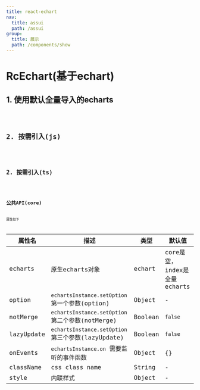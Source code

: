 ```yaml
---
title: react-echart
nav:
  title: assui
  path: /assui
group:
  title: 展示
  path: /components/show
---
```


# RcEchart(基于echart)

## 1. 使用默认全量导入的echarts
<code hideActions='["CSB", "EXTERNAL"]' src="./demo/index.jsx" />

## 2. 按需引入(js)
<code hideActions='["CSB", "EXTERNAL"]' src="./demo/MinimalOption.jsx" />

## 2. 按需引入(ts)
<code hideActions='["CSB", "EXTERNAL"]' src="./demo/MinimalOptionTs.tsx" />

## 公共API(core)
属性如下

| 属性名     | 描述                                               | 类型    | 默认值                        |
| ---------- | -------------------------------------------------- | ------- | ----------------------------- |
| echarts    | 原生echarts对象                                    | echart  | core是空， index是全量echarts |
| option     | `echartsInstance.setOption` 第一个参数(option)     | Object  | -                             |
| notMerge   | `echartsInstance.setOption` 第二个参数(notMerge)   | Boolean | `false`                       |
| lazyUpdate | `echartsInstance.setOption` 第三个参数(lazyUpdate) | Boolean | `false`                       |
| onEvents   | `echartsInstance.on` 需要监听的事件函数            | Object  | {}                            |
| className  | css class name                                     | String  | -                             |
| style      | 内联样式                                           | Object  | -                             |


